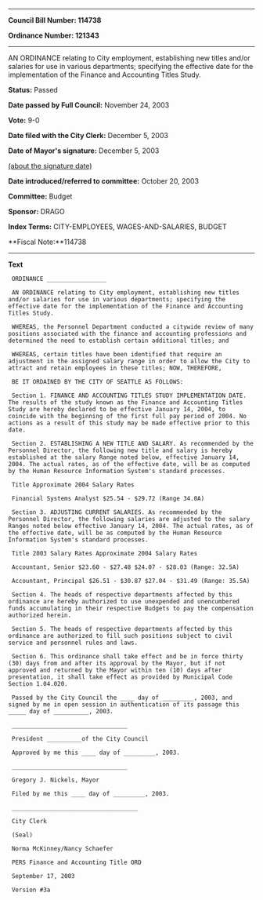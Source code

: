 

********

**Council Bill Number: 114738**
   
**Ordinance Number: 121343**
********

 AN ORDINANCE relating to City employment, establishing new titles and/or salaries for use in various departments; specifying the effective date for the implementation of the Finance and Accounting Titles Study.

**Status:** Passed
   
**Date passed by Full Council:** November 24, 2003
   
**Vote:** 9-0
   
**Date filed with the City Clerk:** December 5, 2003
   
**Date of Mayor's signature:** December 5, 2003
   
[(about the signature date)](/~public/approvaldate.htm)
   
   
   
**Date introduced/referred to committee:** October 20, 2003
   
**Committee:** Budget
   
**Sponsor:** DRAGO
   
   
**Index Terms:** CITY-EMPLOYEES, WAGES-AND-SALARIES, BUDGET

**Fiscal Note:**114738

********

**Text**
   
```
 ORDINANCE _________________

 AN ORDINANCE relating to City employment, establishing new titles and/or salaries for use in various departments; specifying the effective date for the implementation of the Finance and Accounting Titles Study.

 WHEREAS, the Personnel Department conducted a citywide review of many positions associated with the finance and accounting professions and determined the need to establish certain additional titles; and

 WHEREAS, certain titles have been identified that require an adjustment in the assigned salary range in order to allow the City to attract and retain employees in these titles; NOW, THEREFORE,

 BE IT ORDAINED BY THE CITY OF SEATTLE AS FOLLOWS:

 Section 1. FINANCE AND ACCOUNTING TITLES STUDY IMPLEMENTATION DATE. The results of the study known as the Finance and Accounting Titles Study are hereby declared to be effective January 14, 2004, to coincide with the beginning of the first full pay period of 2004. No actions as a result of this study may be made effective prior to this date.

 Section 2. ESTABLISHING A NEW TITLE AND SALARY. As recommended by the Personnel Director, the following new title and salary is hereby established at the salary Range noted below, effective January 14, 2004. The actual rates, as of the effective date, will be as computed by the Human Resource Information System's standard processes.

 Title Approximate 2004 Salary Rates

 Financial Systems Analyst $25.54 - $29.72 (Range 34.0A)

 Section 3. ADJUSTING CURRENT SALARIES. As recommended by the Personnel Director, the following salaries are adjusted to the salary Ranges noted below effective January 14, 2004. The actual rates, as of the effective date, will be as computed by the Human Resource Information System's standard processes.

 Title 2003 Salary Rates Approximate 2004 Salary Rates

 Accountant, Senior $23.60 - $27.48 $24.07 - $28.03 (Range: 32.5A)

 Accountant, Principal $26.51 - $30.87 $27.04 - $31.49 (Range: 35.5A)

 Section 4. The heads of respective departments affected by this ordinance are hereby authorized to use unexpended and unencumbered funds accumulating in their respective Budgets to pay the compensation authorized herein.

 Section 5. The heads of respective departments affected by this ordinance are authorized to fill such positions subject to civil service and personnel rules and laws.

 Section 6. This ordinance shall take effect and be in force thirty (30) days from and after its approval by the Mayor, but if not approved and returned by the Mayor within ten (10) days after presentation, it shall take effect as provided by Municipal Code Section 1.04.020.

 Passed by the City Council the ____ day of _________, 2003, and signed by me in open session in authentication of its passage this _____ day of __________, 2003.

 _________________________________

 President __________of the City Council

 Approved by me this ____ day of _________, 2003.

 _________________________________

 Gregory J. Nickels, Mayor

 Filed by me this ____ day of _________, 2003.

 ____________________________________

 City Clerk

 (Seal)

 Norma McKinney/Nancy Schaefer

 PERS Finance and Accounting Title ORD

 September 17, 2003

 Version #3a

```
